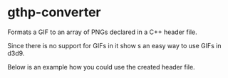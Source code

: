 # gthp-converter

Formats a GIF to an array of PNGs declared in a C++ header file. 

Since there is no support for GIFs in it show s an easy way to use GIFs in d3d9.

Below is an example how you could use the created header file.
